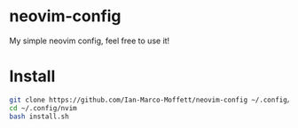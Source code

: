 # neovim-config
My simple neovim config, feel free to use it!

# Install
```bash
git clone https://github.com/Ian-Marco-Moffett/neovim-config ~/.config/nvim
cd ~/.config/nvim
bash install.sh
```
